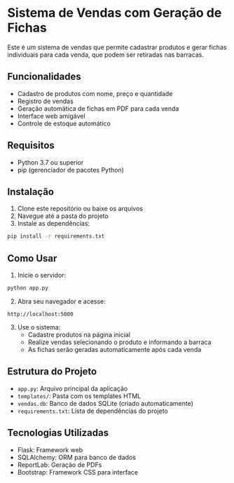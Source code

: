 # Sistema de Vendas com Geração de Fichas

Este é um sistema de vendas que permite cadastrar produtos e gerar fichas individuais para cada venda, que podem ser retiradas nas barracas.

## Funcionalidades

- Cadastro de produtos com nome, preço e quantidade
- Registro de vendas
- Geração automática de fichas em PDF para cada venda
- Interface web amigável
- Controle de estoque automático

## Requisitos

- Python 3.7 ou superior
- pip (gerenciador de pacotes Python)

## Instalação

1. Clone este repositório ou baixe os arquivos
2. Navegue até a pasta do projeto
3. Instale as dependências:
```bash
pip install -r requirements.txt
```

## Como Usar

1. Inicie o servidor:
```bash
python app.py
```

2. Abra seu navegador e acesse:
```
http://localhost:5000
```

3. Use o sistema:
   - Cadastre produtos na página inicial
   - Realize vendas selecionando o produto e informando a barraca
   - As fichas serão geradas automaticamente após cada venda

## Estrutura do Projeto

- `app.py`: Arquivo principal da aplicação
- `templates/`: Pasta com os templates HTML
- `vendas.db`: Banco de dados SQLite (criado automaticamente)
- `requirements.txt`: Lista de dependências do projeto

## Tecnologias Utilizadas

- Flask: Framework web
- SQLAlchemy: ORM para banco de dados
- ReportLab: Geração de PDFs
- Bootstrap: Framework CSS para interface 